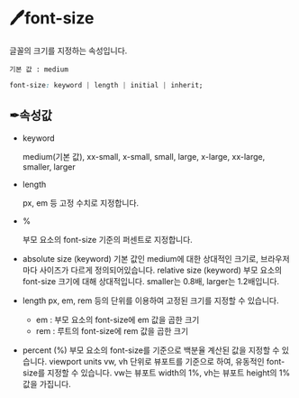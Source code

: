 # 🖊font-size

글꼴의 크기를 지정하는 속성입니다.

    기본 값 : medium

```css
font-size: keyword | length | initial | inherit;
```

## ✒속성값

- keyword

  medium(기본 값), xx-small, x-small, small, large, x-large, xx-large, smaller, larger

- length

  px, em 등 고정 수치로 지정합니다.

- %

  부모 요소의 font-size 기준의 퍼센트로 지정합니다.

- absolute size (keyword) 기본 값인 medium에 대한 상대적인 크기로, 브라우저마다 사이즈가 다르게 정의되어있습니다.
  relative size (keyword) 부모 요소의 font-size 크기에 대해 상대적입니다. smaller는 0.8배, larger는 1.2배입니다.
- length px, em, rem 등의 단위를 이용하여 고정된 크기를 지정할 수 있습니다.

  - em : 부모 요소의 font-size에 em 값을 곱한 크기
  - rem : 루트의 font-size에 rem 값을 곱한 크기

- percent (%) 부모 요소의 font-size를 기준으로 백분율 계산된 값을 지정할 수 있습니다.
  viewport units vw, vh 단위로 뷰포트를 기준으로 하여, 유동적인 font-size를 지정할 수 있습니다. vw는 뷰포트 width의 1%, vh는 뷰포트 height의 1% 값을 가집니다.
